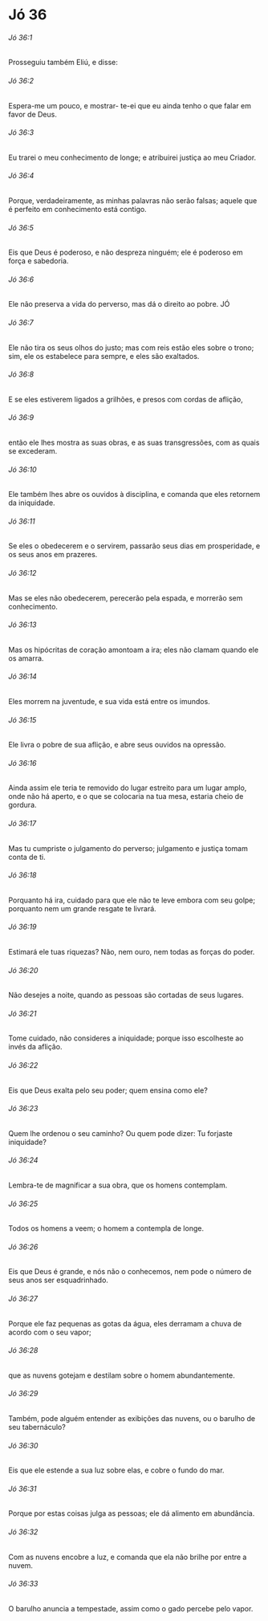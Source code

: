 # Jó 36

###### Jó 36:1

Prosseguiu também Eliú, e disse:

###### Jó 36:2

Espera-me um pouco, e mostrar- te-ei que eu ainda tenho o que falar em favor de Deus.

###### Jó 36:3

Eu trarei o meu conhecimento de longe; e atribuirei justiça ao meu Criador.

###### Jó 36:4

Porque, verdadeiramente, as minhas palavras não serão falsas; aquele que é perfeito em conhecimento está contigo.

###### Jó 36:5

Eis que Deus é poderoso, e não despreza ninguém; ele é poderoso em força e sabedoria.

###### Jó 36:6

Ele não preserva a vida do perverso, mas dá o direito ao pobre. JÓ

###### Jó 36:7

Ele não tira os seus olhos do justo; mas com reis estão eles sobre o trono; sim, ele os estabelece para sempre, e eles são exaltados.

###### Jó 36:8

E se eles estiverem ligados a grilhões, e presos com cordas de aflição,

###### Jó 36:9

então ele lhes mostra as suas obras, e as suas transgressões, com as quais se excederam.

###### Jó 36:10

Ele também lhes abre os ouvidos à disciplina, e comanda que eles retornem da iniquidade.

###### Jó 36:11

Se eles o obedecerem e o servirem, passarão seus dias em prosperidade, e os seus anos em prazeres.

###### Jó 36:12

Mas se eles não obedecerem, perecerão pela espada, e morrerão sem conhecimento.

###### Jó 36:13

Mas os hipócritas de coração amontoam a ira; eles não clamam quando ele os amarra.

###### Jó 36:14

Eles morrem na juventude, e sua vida está entre os imundos.

###### Jó 36:15

Ele livra o pobre de sua aflição, e abre seus ouvidos na opressão.

###### Jó 36:16

Ainda assim ele teria te removido do lugar estreito para um lugar amplo, onde não há aperto, e o que se colocaria na tua mesa, estaria cheio de gordura.

###### Jó 36:17

Mas tu cumpriste o julgamento do perverso; julgamento e justiça tomam conta de ti.

###### Jó 36:18

Porquanto há ira, cuidado para que ele não te leve embora com seu golpe; porquanto nem um grande resgate te livrará.

###### Jó 36:19

Estimará ele tuas riquezas? Não, nem ouro, nem todas as forças do poder.

###### Jó 36:20

Não desejes a noite, quando as pessoas são cortadas de seus lugares.

###### Jó 36:21

Tome cuidado, não consideres a iniquidade; porque isso escolheste ao invés da aflição.

###### Jó 36:22

Eis que Deus exalta pelo seu poder; quem ensina como ele?

###### Jó 36:23

Quem lhe ordenou o seu caminho? Ou quem pode dizer: Tu forjaste iniquidade?

###### Jó 36:24

Lembra-te de magnificar a sua obra, que os homens contemplam.

###### Jó 36:25

Todos os homens a veem; o homem a contempla de longe.

###### Jó 36:26

Eis que Deus é grande, e nós não o conhecemos, nem pode o número de seus anos ser esquadrinhado.

###### Jó 36:27

Porque ele faz pequenas as gotas da água, eles derramam a chuva de acordo com o seu vapor;

###### Jó 36:28

que as nuvens gotejam e destilam sobre o homem abundantemente.

###### Jó 36:29

Também, pode alguém entender as exibições das nuvens, ou o barulho de seu tabernáculo?

###### Jó 36:30

Eis que ele estende a sua luz sobre elas, e cobre o fundo do mar.

###### Jó 36:31

Porque por estas coisas julga as pessoas; ele dá alimento em abundância.

###### Jó 36:32

Com as nuvens encobre a luz, e comanda que ela não brilhe por entre a nuvem.

###### Jó 36:33

O barulho anuncia a tempestade, assim como o gado percebe pelo vapor.

